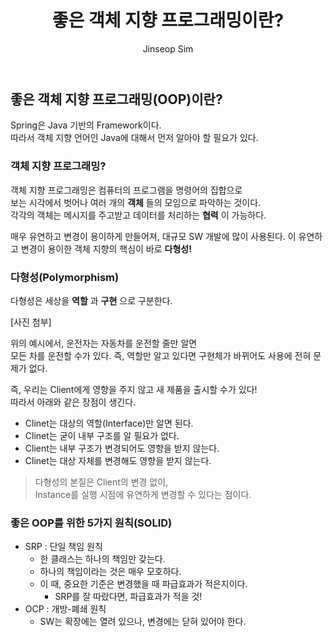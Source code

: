 ﻿---
layout: post
title: "좋은 객체 지향 프로그래밍이란?"
categories: Springboot
tags: [cpp]
author:
  - Jinseop Sim
---

## 좋은 객체 지향 프로그래밍(OOP)이란?

Spring은 Java 기반의 Framework이다.  
따라서 객체 지향 언어인 Java에 대해서 먼저 알아야 할 필요가 있다.  

### 객체 지향 프로그래밍?

객체 지향 프로그래밍은 컴퓨터의 프로그램을 명령어의 집합으로  
보는 시각에서 벗어나 여러 개의 __객체__ 들의 모임으로 파악하는 것이다.  
각각의 객체는 메시지를 주고받고 데이터를 처리하는 __협력__ 이 가능하다.  

매우 유연하고 변경이 용이하게 만들어져, 대규모 SW 개발에 많이 사용된다.
이 유연하고 변경이 용이한 객체 지향의 핵심이 바로 __다형성!__   

### 다형성(Polymorphism)

다형성은 세상을 __역할__ 과 __구현__ 으로 구분한다.

[사진 첨부]

위의 예시에서, 운전자는 자동차를 운전할 줄만 알면  
모든 차를 운전할 수가 있다.
즉, 역할만 알고 있다면 구현체가 바뀌어도 사용에 전혀 문제가 없다.  

즉, 우리는 Client에게 영향을 주지 않고 새 제품을 출시할 수가 있다!  
따라서 아래와 같은 장점이 생긴다.  

- Clinet는 대상의 역할(Interface)만 알면 된다.
- Clinet는 굳이 내부 구조를 알 필요가 없다.
- Client는 내부 구조가 변경되어도 영향을 받지 않는다.
- Clinet는 대상 자체를 변경해도 영향을 받지 않는다.

> 다형성의 본질은 Client의 변경 없이,  
> Instance를 실행 시점에 유연하게 변경할 수 있다는 점이다.  

### 좋은 OOP를 위한 5가지 원칙(SOLID)

- SRP : 단일 책임 원칙
  - 한 클래스는 하나의 책임만 갖는다.
  - 하나의 책임이라는 것은 매우 모호하다.
  - 이 때, 중요한 기준은 변경했을 때 파급효과가 적은지이다.
    - SRP를 잘 따랐다면, 파급효과가 적을 것!
- OCP : 개방-폐쇄 원칙
  - SW는 확장에는 열려 있으나, 변경에는 닫혀 있어야 한다.

